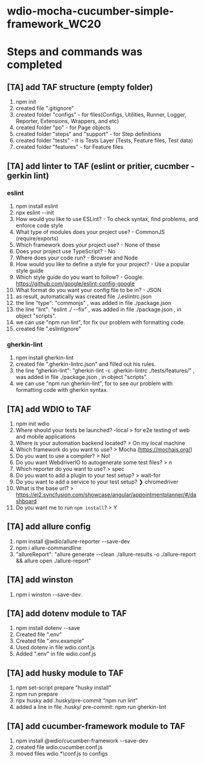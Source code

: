 # wdio-mocha-cucumber-simple-framework_WC20

# Steps and commands was completed

## [TA] add TAF structure (empty folder)

1. npm init
2. created file ".gitignore"
3. created folder "configs" - for files(Configs, Utilities, Runner, Logger, Reporter, Extensions, Wrappers, and etc)
4. created folder "po" - for Page objects
5. created folder "steps" and "support" - for Step definitions
6. created folder "tests" - it is Tests Layer (Tests, Feature files, Test data)
7. created folder "features" - for Feature files

## [TA] add linter to TAF (eslint or pritier, cucmber - gerkin lint)

### eslint

1. npm install eslint
2. npx eslint --init
3. How would you like to use ESLint? - To check syntax, find problems, and enforce code style
4. What type of modules does your project use? - CommonJS (require/exports)
5. Which framework does your project use? - None of these
6. Does your project use TypeScript? - No
7. Where does your code run? - Browser and Node
8. How would you like to define a style for your project? - Use a popular style guide
9. Which style guide do you want to follow? - Google: https://github.com/google/eslint-config-google
10. What format do you want your config file to be in? - JSON
11. as result, automatically was created file ./.eslintrc.json
12. the line "type": "commonjs" , was added in file ./package.json
13. the line "lint": "eslint ./ --fix" , was added in file ./package.json , in object "scripts".
14. we can use "npm run lint", for fix our problem with formatting code.
15. created file ".eslintignore"

### gherkin-lint

1. npm install gherkin-lint
2. created file ".gherkin-lintrc.json" and filled out his rules.
3. the line "gherkin-lint": "gherkin-lint -c .gherkin-lintrc ./tests/features/" , was added in file ./package.json , in object "scripts".
4. we can use "npm run gherkin-lint", for to see our problem with formatting code with gherkin syntax.

## [TA] add WDIO to TAF

1. npm init wdio
2. Where should your tests be launched? -local > for e2e testing of web and mobile applications
3. Where is your automation backend located? > On my local machine
4. Which framework do you want to use? > Mocha (https://mochajs.org/)
5. Do you want to use a compiler? > No!
6. Do you want WebdriverIO to autogenerate some test files? > n
7. Which reporter do you want to use? > spec
8. Do you want to add a plugin to your test setup? > wait-for
9. Do you want to add a service to your test setup? ❯ chromedriver
10. What is the base url? > https://ej2.syncfusion.com/showcase/angular/appointmentplanner/#/dashboard
11. Do you want me to run `npm install`? > Y

## [TA] add allure config

1. npm install @wdio/allure-reporter --save-dev
2. npm i allure-commandline
3. "allureReport": "allure generate --clean ./allure-results -o ./allure-report && allure open ./allure-report"

## [TA] add winston

1. npm i winston --save-dev.

## [TA] add dotenv module to TAF

1. npm install dotenv --save
2. Created file ".env"
3. Created file ".env.example"
4. Used dotenv in file wdio.conf.js
5. Added ".env" in file wdio.conf.js

## [TA] add husky module to TAF

1. npm set-script prepare "husky install"
2. npm run prepare
3. npx husky add .husky/pre-commit “npm run lint”
4. added a line in file .husky/ pre-commit: npm run gherkin-lint

## [TA] add cucumber-framework module to TAF

1. npm install @wdio/cucumber-framework --save-dev
2. created file wdio.cucumber.conf.js
3. moved files wdio.\*\conf.js to configs

